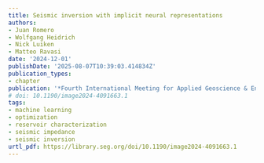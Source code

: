 ```yaml
---
title: Seismic inversion with implicit neural representations
authors:
- Juan Romero
- Wolfgang Heidrich
- Nick Luiken
- Matteo Ravasi
date: '2024-12-01'
publishDate: '2025-08-07T10:39:03.414834Z'
publication_types:
- chapter
publication: '*Fourth International Meeting for Applied Geoscience & Energy*'
# doi: 10.1190/image2024-4091663.1
tags:
- machine learning
- optimization
- reservoir characterization
- seismic impedance
- seismic inversion
urtl_pdf: https://library.seg.org/doi/10.1190/image2024-4091663.1
---
```

